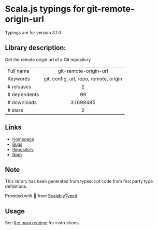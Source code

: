 
# Scala.js typings for git-remote-origin-url

Typings are for version 3.1.0

## Library description:
Get the remote origin url of a Git repository

|                    |                 |
| ------------------ | :-------------: |
| Full name          | git-remote-origin-url |
| Keywords           | git, config, url, repo, remote, origin |
| # releases         | 2 |
| # dependents       | 99 |
| # downloads        | 31698485 |
| # stars            | 2 |

## Links
- [Homepage](https://github.com/sindresorhus/git-remote-origin-url#readme)
- [Bugs](https://github.com/sindresorhus/git-remote-origin-url/issues)
- [Repository](https://github.com/sindresorhus/git-remote-origin-url)
- [Npm](https://www.npmjs.com/package/git-remote-origin-url)
    


## Note
This library has been generated from typescript code from first party type definitions.

Provided with :purple_heart: from [ScalablyTyped](https://github.com/oyvindberg/ScalablyTyped)

## Usage
See [the main readme](../../readme.md) for instructions.


